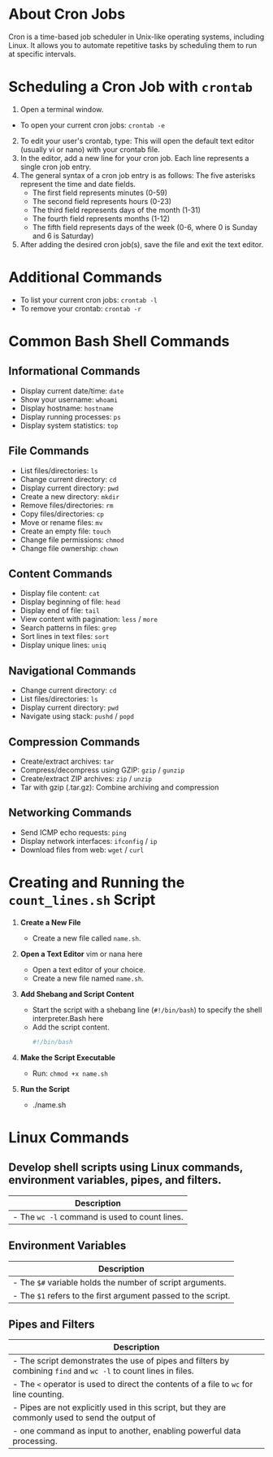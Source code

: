 # About Cron Jobs
Cron is a time-based job scheduler in Unix-like operating systems, including Linux. It allows you to automate repetitive tasks by scheduling them to run at specific intervals.

# Scheduling a Cron Job with `crontab`
1. Open a terminal window.
- To open your current cron jobs: `crontab -e`
2. To edit your user's crontab, type:
   This will open the default text editor (usually vi or nano) with your crontab file.
3. In the editor, add a new line for your cron job. Each line represents a single cron job entry.
4. The general syntax of a cron job entry is as follows:
   The five asterisks represent the time and date fields.
   - The first field represents minutes (0-59)
   - The second field represents hours (0-23)
   - The third field represents days of the month (1-31)
   - The fourth field represents months (1-12)
   - The fifth field represents days of the week (0-6, where 0 is Sunday and 6 is Saturday)
5. After adding the desired cron job(s), save the file and exit the text editor.

# Additional Commands
- To list your current cron jobs: `crontab -l`
- To remove your crontab: `crontab -r`
# Common Bash Shell Commands

## Informational Commands
- Display current date/time: `date`
- Show your username: `whoami`
- Display hostname: `hostname`
- Display running processes: `ps`
- Display system statistics: `top`

## File Commands
- List files/directories: `ls`
- Change current directory: `cd`
- Display current directory: `pwd`
- Create a new directory: `mkdir`
- Remove files/directories: `rm`
- Copy files/directories: `cp`
- Move or rename files: `mv`
- Create an empty file: `touch`
- Change file permissions: `chmod`
- Change file ownership: `chown`

## Content Commands
- Display file content: `cat`
- Display beginning of file: `head`
- Display end of file: `tail`
- View content with pagination: `less` / `more`
- Search patterns in files: `grep`
- Sort lines in text files: `sort`
- Display unique lines: `uniq`

## Navigational Commands
- Change current directory: `cd`
- List files/directories: `ls`
- Display current directory: `pwd`
- Navigate using stack: `pushd` / `popd`

## Compression Commands
- Create/extract archives: `tar`
- Compress/decompress using GZIP: `gzip` / `gunzip`
- Create/extract ZIP archives: `zip` / `unzip`
- Tar with gzip (.tar.gz): Combine archiving and compression

## Networking Commands
- Send ICMP echo requests: `ping`
- Display network interfaces: `ifconfig` / `ip`
- Download files from web: `wget` / `curl`

# Creating and Running the `count_lines.sh` Script

1. **Create a New File**
   - Create a new file called `name.sh`.

2. **Open a Text Editor** vim or nana here
   - Open a text editor of your choice.
   - Create a new file named `name.sh`.

3. **Add Shebang and Script Content**
   - Start the script with a shebang line (`#!/bin/bash`) to specify the shell interpreter.Bash here
   - Add the script content.
     ```bash
     #!/bin/bash
     
4. **Make the Script Executable**
   
   - Run: `chmod +x name.sh`

5. **Run the Script**
   
     - ./name.sh 
     
# Linux Commands

## Develop shell scripts using Linux commands, environment variables, pipes, and filters.

| Description                                                                                                                                                       |
|-------------------------------------------------------------------------------------------------------------------------------------------------------------------|
| - The `wc -l` command is used to count lines.                                                                                                                     |


## Environment Variables

| Description                                                                                                                                                       |
|-------------------------------------------------------------------------------------------------------------------------------------------------------------------|
| - The `$#` variable holds the number of script arguments.                                                                                                         |
| - The `$1` refers to the first argument passed to the script.                                                                                                     |

## Pipes and Filters

| Description                                                                                                                                                       |
|-------------------------------------------------------------------------------------------------------------------------------------------------------------------|
| - The script demonstrates the use of pipes and filters by combining `find` and `wc -l` to count lines in files.                                                   |
| - The `<` operator is used to direct the contents of a file to `wc` for line counting.                                                                            |
| - Pipes are not explicitly used in this script, but they are commonly used to send the output of                                                            |
| - one command as input to another, enabling powerful data processing.                                                                                             |



